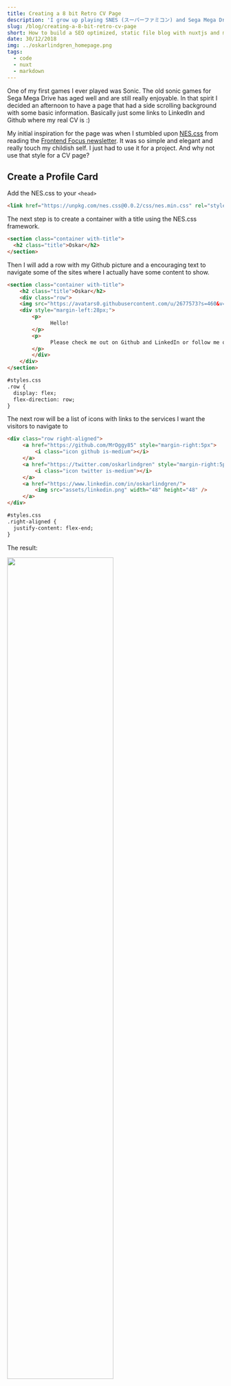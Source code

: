 ```yaml
---
title: Creating a 8 bit Retro CV Page
description: 'I grow up playing SNES (スーパーファミコン) and Sega Mega Drive (メガドライブ). My love for pixel graphic games are absolute. Therefore it made sense for me to build a website in that style to represent me as the geek I was growing up and the person that I still am.'
slug: /blog/creating-a-8-bit-retro-cv-page
short: How to build a SEO optimized, static file blog with nuxtjs and markdown files. Including a sitemap.xml and catagory or tag pages.
date: 30/12/2018
img: ../oskarlindgren_homepage.png
tags:
  - code
  - nuxt
  - markdown
---
```


One of my first games I ever played was Sonic. The old sonic games for Sega Mega Drive has aged well and are still really enjoyable. In that spirit I decided an afternoon to have a page that had a side scrolling background with some basic information. Basically just some links to LinkedIn and Github where my real CV is :)

My initial inspiration for the page was when I stumbled upon [NES.css](https://nostalgic-css.github.io/NES.css/) from reading the [Frontend Focus newsletter](https://frontendfoc.us/issues/371). It was so simple and elegant and really touch my childish self. I just had to use it for a project. And why not use that style for a CV page?

## Create a Profile Card
Add the NES.css to your `<head>`

```html
<link href="https://unpkg.com/nes.css@0.0.2/css/nes.min.css" rel="stylesheet" />
```

The next step is to create a container with a title using the NES.css framework.

```html
<section class="container with-title">
  <h2 class="title">Oskar</h2>
</section>
```

Then I will add a row with my Github picture and a encouraging text to navigate some of the sites where I actually have some content to show.

```html
<section class="container with-title">
    <h2 class="title">Oskar</h2>
	<div class="row">
	<img src="https://avatars0.githubusercontent.com/u/2677573?s=460&v=4" alt="profile picture" width="100" height="100" />
	<div style="margin-left:28px;">
		<p>
              Hello!
		</p>
		<p>
              Please check me out on Github and LinkedIn or follow me on Twitter.
		</p>
		</div>
	</div>
</section>

#styles.css
.row {
  display: flex;
  flex-direction: row;
}
```

The next row will be a list of icons with links to the services I want the visitors to navigate to

```html
<div class="row right-aligned">
     <a href="https://github.com/MrOggy85" style="margin-right:5px">
         <i class="icon github is-medium"></i>
     </a>
     <a href="https://twitter.com/oskarlindgren" style="margin-right:5px">
         <i class="icon twitter is-medium"></i>
     </a>
     <a href="https://www.linkedin.com/in/oskarlindgren/">
         <img src="assets/linkedin.png" width="48" height="48" />
     </a>
</div>

#styles.css
.right-aligned {
  justify-content: flex-end;
}
```

The result:

<img src="../cv_homepage_card.png" style="width: 70%;" />
<figcaption>NES style!!!</figcaption>

Okay so that very informative and pretty cool. But, it's not very engaging. I needed some kind of visually stunning effect in the same spirit. I needed a side scrolling background!

## Creating a 3 layer Side Scrolling Background
To create a good depth perception 3 level of backgrounds scrolling at different speeds is good enough. And we can achieve this with only CSS.

First the HTML

```html
<div class="wrapper">
    <div class="mountains"></div>
    <div class="trees"></div>
    <div class="grass"></div>
</div>
```

For the background images I found some really nice pictures at a Fandom site called [Super Mario Bros X Wiki](http://supermariobrothersx.wikia.com/wiki/SMB2_Backgrounds). I needed to adapt the pictures a little bit since the image will repeat 3 times at the x axis to create the illusion of scrolling (if you have a really wide picture you don't need this).

To accomplish the scrolling effect we will use `animation` and `@keyframes`. Let's start with the first layer which will be the mountains in the far back.

```css
.mountains {
  position:absolute;
  top:0;
  bottom:0;
  left:0;
  right:0;
  background:url('assets/mountains.gif');
  background-repeat: repeat-x;
  animation: mountains-slide 60s linear infinite;
  width: 3072px;
}

@keyframes mountains-slide{
  0%{
    transform: translate3d(0, 0, 0);
  }
  100%{
    transform: translate3d(-1024px, 0, 0);
  }
}
```

The `width` is 3 times the image width size and the `translate3d` property tells it to move to the left and repeat infinitely. That's all there is to it. Then you can just add as much layers as you want, position them absolutely and experiment with the animation speed to create different velocity to get that depth perception we are trying to achieve here.

The end result:

<img src="../oskarlindgren_website.gif" alt="website preview" />
<figcaption>Scrolling like a beauty</figcaption>

View the full source at [Github](https://github.com/MrOggy85/homepage).

Checkout it out live at https://www.oskarlindgren.se
